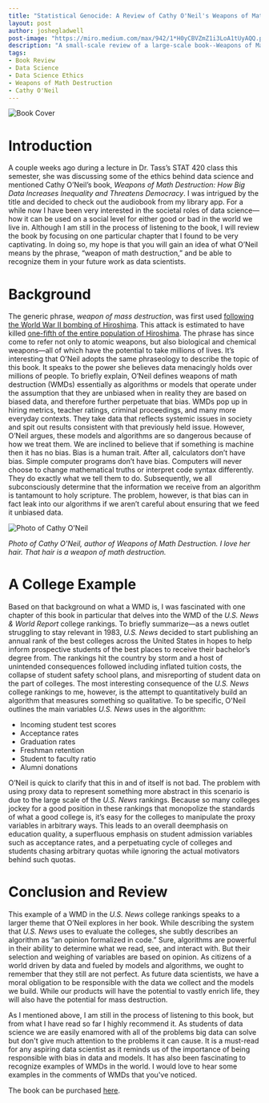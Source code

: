 ```yaml
---
title: "Statistical Genocide: A Review of Cathy O'Neil's Weapons of Math Destruction"
layout: post
author: joshegladwell
post-image: "https://miro.medium.com/max/942/1*H0yCBVZmZ1i3LoA1tUyAQQ.png"
description: "A small-scale review of a large-scale book--Weapons of Math Destruction: How Big Data Increases Inequality and Threatens Democracy by Cathy O'Neil"
tags:
- Book Review
- Data Science
- Data Science Ethics
- Weapons of Math Destruction
- Cathy O'Neil
---
```


![Book Cover](https://m.media-amazon.com/images/I/51SoudLYBaL.jpg)

# Introduction
A couple weeks ago during a lecture in Dr. Tass’s STAT 420 class this semester, she was discussing some of the ethics behind data science and mentioned Cathy O’Neil’s book, *Weapons of Math Destruction: How Big Data Increases Inequality and Threatens Democracy*. I was intrigued by the title and decided to check out the audiobook from my library app. For a while now I have been very interested in the societal roles of data science—how it can be used on a social level for either good or bad in the world we live in. Although I am still in the process of listening to the book, I will review the book by focusing on one particular chapter that I found to be very captivating. In doing so, my hope is that you will gain an idea of what O’Neil means by the phrase, “weapon of math destruction,” and be able to recognize them in your future work as data scientists.

# Background
The generic phrase, *weapon of mass destruction*, was first used [following the World War II bombing of Hiroshima](https://www.nytimes.com/1998/04/19/magazine/on-language-weapons-of-mass-destruction.html). This attack is estimated to have killed [one-fifth of the entire population of Hiroshima](https://www.atomicarchive.com/resources/documents/med/med_chp10.html). The phrase has since come to refer not only to atomic weapons, but also biological and chemical weapons—all of which have the potential to take millions of lives. It’s interesting that O’Neil adopts the same phraseology to describe the topic of this book. It speaks to the power she believes data menacingly holds over millions of people. To briefly explain, O’Neil defines weapons of math destruction (WMDs) essentially as algorithms or models that operate under the assumption that they are unbiased when in reality they are based on biased data, and therefore further perpetuate that bias. WMDs pop up in hiring metrics, teacher ratings, criminal proceedings, and many more everyday contexts. They take data that reflects systemic issues in society and spit out results consistent with that previously held issue. However, O’Neil argues, these models and algorithms are so dangerous because of how we treat them. We are inclined to believe that if something is machine then it has no bias. Bias is a human trait. After all, calculators don’t have bias. Simple computer programs don’t have bias. Computers will never choose to change mathematical truths or interpret code syntax differently. They do exactly what we tell them to do. Subsequently, we all subconsciously determine that the information we receive from an algorithm is tantamount to holy scripture. The problem, however, is that bias can in fact leak into our algorithms if we aren’t careful about ensuring that we feed it unbiased data.

![Photo of Cathy O'Neil](https://pbs.twimg.com/profile_images/1104749880717819905/4uj-gXMF.png)

*Photo of Cathy O'Neil, author of *Weapons of Math Destruction*. I love her hair. That hair is a weapon of math destruction.*



# A College Example
Based on that background on what a WMD is, I was fascinated with one chapter of this book in particular that delves into the WMD of the *U.S. News & World Report* college rankings. To briefly summarize—as a news outlet struggling to stay relevant in 1983, *U.S. News* decided to start publishing an annual rank of the best colleges across the United States in hopes to help inform prospective students of the best places to receive their bachelor’s degree from. The rankings hit the country by storm and a host of unintended consequences followed including inflated tuition costs, the collapse of student safety school plans, and misreporting of student data on the part of colleges. The most interesting consequence of the *U.S. News* college rankings to me, however, is the attempt to quantitatively build an algorithm that measures something so qualitative. To be specific, O'Neil outlines the main variables *U.S. News* uses in the algorithm:

* Incoming student test scores
* Acceptance rates
* Graduation rates
* Freshman retention
* Student to faculty ratio
* Alumni donations

O’Neil is quick to clarify that this in and of itself is not bad. The problem with using proxy data to represent something more abstract in this scenario is due to the large scale of the *U.S. News* rankings. Because so many colleges jockey for a good position in these rankings that monopolize the standards of what a good college is, it’s easy for the colleges to manipulate the proxy variables in arbitrary ways. This leads to an overall deemphasis on education quality, a superfluous emphasis on student admission variables such as acceptance rates, and a perpetuating cycle of colleges and students chasing arbitrary quotas while ignoring the actual motivators behind such quotas.

# Conclusion and Review
This example of a WMD in the *U.S. News* college rankings speaks to a larger theme that O’Neil explores in her book. While describing the system that *U.S. News* uses to evaluate the colleges, she subtly describes an algorithm as “an opinion formalized in code.” Sure, algorithms are powerful in their ability to determine what we read, see, and interact with. But their selection and weighing of variables are based on opinion. As citizens of a world driven by data and fueled by models and algorithms, we ought to remember that they still are not perfect. As future data scientists, we have a moral obligation to be responsible with the data we collect and the models we build. While our products will have the potential to vastly enrich life, they will also have the potential for mass destruction.

As I mentioned above, I am still in the process of listening to this book, but from what I have read so far I highly recommend it. As students of data science we are easily enamored with all of the problems big data can solve but don't give much attention to the problems it can cause. It is a must-read for any aspiring data scientist as it reminds us of the importance of being responsible with bias in data and models. It has also been fascinating to recognize examples of WMDs in the world. I would love to hear some examples in the comments of WMDs that you've noticed.

The book can be purchased [here](https://www.penguinrandomhouse.com/books/241363/weapons-of-math-destruction-by-cathy-oneil/).
